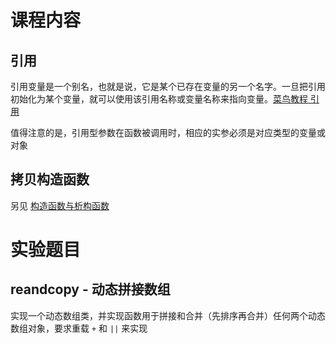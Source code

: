 # 课程内容
## 引用
引用变量是一个别名，也就是说，它是某个已存在变量的另一个名字。一旦把引用初始化为某个变量，就可以使用该引用名称或变量名称来指向变量。[菜鸟教程 引用](https://www.runoob.com/cplusplus/cpp-references.html)

值得注意的是，引用型参数在函数被调用时，相应的实参必须是对应类型的变量或对象
## 拷贝构造函数
另见 [构造函数与析构函数](https://github.com/GongCheng1919/CodesforCPPCourse/blob/master/%E7%89%B9%E8%89%B2%E7%8F%AD%E9%AB%98%E7%BA%A7%E8%AF%AD%E8%A8%80%E7%A8%8B%E5%BA%8F%E8%AE%BE%E8%AE%A1-%E5%AE%9E%E9%AA%8C%E8%AF%BE2-2/03-%E6%9E%84%E9%80%A0%E4%B8%8E%E6%9E%90%E6%9E%84%E5%87%BD%E6%95%B0/README.md#%E6%9E%84%E9%80%A0%E5%87%BD%E6%95%B0)
# 实验题目
## reandcopy - 动态拼接数组
实现一个动态数组类，并实现函数用于拼接和合并（先排序再合并）任何两个动态数组对象，要求重载 `+` 和 `||` 来实现

